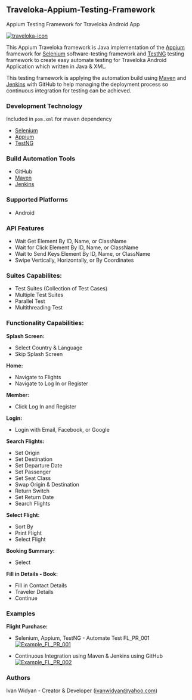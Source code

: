 ## Traveloka-Appium-Testing-Framework
Appium Testing Framework for Traveloka Android App

[![traveloka-icon](https://user-images.githubusercontent.com/12959761/44567746-109a0200-a79e-11e8-8e57-8bed67ac3087.png)](https://www.traveloka.com/en/)

This Appium Traveloka framework is Java implementation of the [Appium](https://github.com/appium/appium) 
framework for [Selenium](https://github.com/SeleniumHQ/selenium) software-testing framework and [TestNG](https://github.com/cbeust/testng) 
testing framework to create easy automate testing for Traveloka Android Application which written in Java & XML.

This testing framework is applying the automation build using [Maven](https://maven.apache.org/) and [Jenkins](https://jenkins.io/) 
with GitHub to help managing the deployment process so continuous integration for testing can be achieved.

### Development Technology
Included in `pom.xml` for maven dependency
* [Selenium](https://github.com/SeleniumHQ/selenium)
* [Appium](https://github.com/appium/appium)
* [TestNG](https://github.com/cbeust/testng)

### Build Automation Tools
* GitHub
* [Maven](https://maven.apache.org/)
* [Jenkins](https://jenkins.io/)

### Supported Platforms
* Android

### API Features
* Wait Get Element By ID, Name, or ClassName
* Wait for Click Element By ID, Name, or ClassName
* Wait to Send Keys Element By ID, Name, or ClassName
* Swipe Vertically, Horizontally, or By Coordinates

### Suites Capabilites:
* Test Suites (Collection of Test Cases)
* Multiple Test Suites
* Parallel Test
* Multithreading Test

### Functionality Capabilities:
**Splash Screen:**
* Select Country & Language
* Skip Splash Screen

**Home:**
* Navigate to Flights
* Navigate to Log In or Register

**Member:**
* Click Log In and Register

**Login:**
* Login with Email, Facebook, or Google

**Search Flights:**
* Set Origin
* Set Destination
* Set Departure Date
* Set Passenger
* Set Seat Class
* Swap Origin & Destination
* Return Switch
* Set Return Date
* Search Flights

**Select Flight:**
* Sort By
* Print Flight
* Select Flight

**Booking Summary:**
* Select

**Fill in Details - Book:**
* Fill in Contact Details
* Traveler Details
* Continue

### Examples
**Flight Purchase:**
* Selenium, Appium, TestNG - Automate Test FL_PR_001
[![Example_FL_PR_001](https://user-images.githubusercontent.com/12959761/44569569-0cbdae00-a7a5-11e8-9369-e6dde61e0fac.png)](https://youtu.be/vVNFc6-9pRs)

* Continuous Integration using Maven & Jenkins using GitHub
[![Example_FL_PR_002](https://user-images.githubusercontent.com/12959761/44630067-5b746f00-a982-11e8-8fde-02aa9cd91a85.png)](https://youtu.be/6Zx3cgFN-74)

### Authors
Ivan Widyan - Creator & Developer (ivanwidyan@yahoo.com)